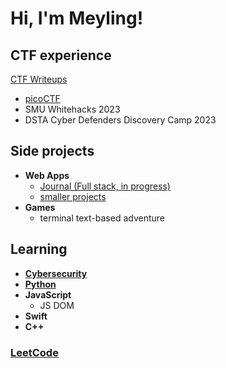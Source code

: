 <h1>Hi, I'm Meyling!</h1>

<h2>CTF experience</h2>

[CTF Writeups](https://github.com/maejikal/ctf)

- [picoCTF](https://play.picoctf.org/users/mae)
- SMU Whitehacks 2023
- DSTA Cyber Defenders Discovery Camp 2023

<h2>Side projects</h2>

- <b>Web Apps</b>
  - [Journal (Full stack, in progress)](https://github.com/maejikal/web-journal)
  - [smaller projects](https://github.com/maejikal/web-projects)
- <b>Games</b>
  - terminal text-based adventure
  
<h2>Learning</h2>

- <b>[Cybersecurity](https://github.com/maejikal/hacking)</b>
- <b>[Python](https://github.com/maejikal/learning-python/tree/main)</b>
- <b>JavaScript</b>
  - JS DOM
- <b>Swift</b>
- <b>C++</b>

### [LeetCode](https://github.com/maejikal/leetcode)
